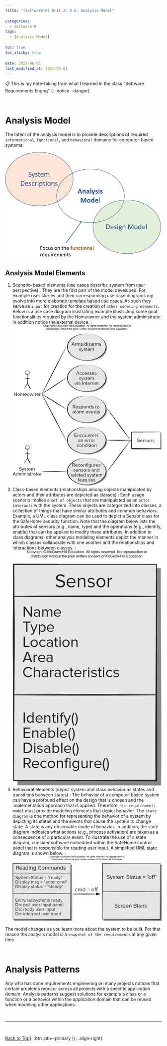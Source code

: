 ```yaml
---
title: "[Software-R] Unit 2: 2.6: Analysis Model"

categories:
  - Software-R
tags:
  - [Analysis Model]

toc: true
toc_sticky: true

date: 2023-06-01
last_modified_at: 2023-06-01
---
```


<!-- {% capture notice-2 %}

📋 This is the tech-news archives to help me keep track of what I am interested in!

- Reference tech news link: <https://thenextweb.com/news/blockchain-development-tech-career>
  {% endcapture %}

<div class="notice--danger">{{ notice-2 | markdownify }}</div> -->

📋 This is my note-taking from what I learned in the class "Software Requirements Engng"
{: .notice--danger}

<br>

# Analysis Model

The Intent of the analysis model is to provide descriptions of required `informational`, `functional`, and `behavioral` domains for computer-based systems:

![img](../../../assets/images/3.5.png)

## Analysis Model Elements

1. Scenario-based elements (use cases describe system from user perspective)
   : They are the first part of the model developed. For example user stories and their corresponding use case diagrams my evolve into more elaborate template based use cases. As such they serve as `input` for creation for the creation of `other modeling elements`. Below is a use case diagram illustrating example illustrating some goal functionalities required by the Homeowner and the system administrator in addition notice the external device.
   : ![img](../../../assets/images/3.6.png)
2. Class-based elements (relationships among objects manipulated by actors and their attributes are depicted as classes)
   : Each usage scenario implies a `set of objects` that are manipulated as an `actor interacts` with the system. These objects are categorized into classes, a collection of things that have similar attributes and common behaviors. Example, a UML class diagram can be used to depict a Sensor class for the SafeHome security function. Note that the diagram below lists the attributes of sensors (e.g., name, type) and the operations (e.g., identify, enable) that can be applied to modify these attributes. In addition to class diagrams, other analysis modeling elements depict the manner in which classes collaborate with one another and the relationships and interactions between classes.
   : ![img](../../../assets/images/3.7.png)
3. Behavioral elements (depict system and class behavior as states and transitions between states)
   : The behavior of a computer-based system can have a profound effect on the design that is chosen and the implementation approach that is applied. Therefore, `the requirements model` must provide modeling elements that depict behavior. The `state diagram` is one method for representing the behavior of a system by depicting its states and the events that cause the system to change state. A state is any observable mode of behavior. In addition, the state diagram indicates what actions (e.g., process activation) are taken as a consequence of a particular event. To illustrate the use of a state diagram, consider software embedded within the SafeHome control panel that is responsible for reading user input. A simplified UML state diagram is shown below.
   : ![img](../../../assets/images/3.8.png)

The model changes as you learn more about the system to be built. For that reason the analysis model is a `snapshot of the requirements` at any given time.

<br>

# Analysis Patterns

Any who has done requirements engineering on many projects notices that certain problems reoccur across all projects with a specific application domain. Analysis patterns suggest solutions for example a class or a function or a behavior within the application domain that can be reused when modeling other applications.

<br>

---

<br>

[Back to Top](#){: .btn .btn--primary }{: .align-right}
